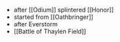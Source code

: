 - after [[Odium]] splintered [[Honor]]
- started from [[Oathbringer]]
- after Everstorm
- [[Battle of Thaylen Field]]